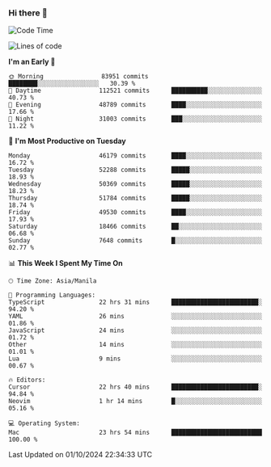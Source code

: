 ### Hi there 👋

<!--START_SECTION:waka-->
![Code Time](http://img.shields.io/badge/Code%20Time-5%2C611%20hrs%2037%20mins-blue)

![Lines of code](https://img.shields.io/badge/From%20Hello%20World%20I%27ve%20Written-120.9%20million%20lines%20of%20code-blue)

**I'm an Early 🐤** 

```text
🌞 Morning                83951 commits       ████████░░░░░░░░░░░░░░░░░   30.39 % 
🌆 Daytime                112521 commits      ██████████░░░░░░░░░░░░░░░   40.73 % 
🌃 Evening                48789 commits       ████░░░░░░░░░░░░░░░░░░░░░   17.66 % 
🌙 Night                  31003 commits       ███░░░░░░░░░░░░░░░░░░░░░░   11.22 % 
```
📅 **I'm Most Productive on Tuesday** 

```text
Monday                   46179 commits       ████░░░░░░░░░░░░░░░░░░░░░   16.72 % 
Tuesday                  52288 commits       █████░░░░░░░░░░░░░░░░░░░░   18.93 % 
Wednesday                50369 commits       █████░░░░░░░░░░░░░░░░░░░░   18.23 % 
Thursday                 51784 commits       █████░░░░░░░░░░░░░░░░░░░░   18.74 % 
Friday                   49530 commits       ████░░░░░░░░░░░░░░░░░░░░░   17.93 % 
Saturday                 18466 commits       ██░░░░░░░░░░░░░░░░░░░░░░░   06.68 % 
Sunday                   7648 commits        █░░░░░░░░░░░░░░░░░░░░░░░░   02.77 % 
```


📊 **This Week I Spent My Time On** 

```text
🕑︎ Time Zone: Asia/Manila

💬 Programming Languages: 
TypeScript               22 hrs 31 mins      ████████████████████████░   94.20 % 
YAML                     26 mins             ░░░░░░░░░░░░░░░░░░░░░░░░░   01.86 % 
JavaScript               24 mins             ░░░░░░░░░░░░░░░░░░░░░░░░░   01.72 % 
Other                    14 mins             ░░░░░░░░░░░░░░░░░░░░░░░░░   01.01 % 
Lua                      9 mins              ░░░░░░░░░░░░░░░░░░░░░░░░░   00.67 % 

🔥 Editors: 
Cursor                   22 hrs 40 mins      ████████████████████████░   94.84 % 
Neovim                   1 hr 14 mins        █░░░░░░░░░░░░░░░░░░░░░░░░   05.16 % 

💻 Operating System: 
Mac                      23 hrs 54 mins      █████████████████████████   100.00 % 
```


 Last Updated on 01/10/2024 22:34:33 UTC
<!--END_SECTION:waka-->


<!--
**rad182/rad182** is a ✨ _special_ ✨ repository because its `README.md` (this file) appears on your GitHub profile.

Here are some ideas to get you started:

- 🔭 I’m currently working on ...
- 🌱 I’m currently learning ...
- 👯 I’m looking to collaborate on ...
- 🤔 I’m looking for help with ...
- 💬 Ask me about ...
- 📫 How to reach me: ...
- 😄 Pronouns: ...
- ⚡ Fun fact: ...
-->
